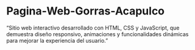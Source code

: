 # Pagina-Web-Gorras-Acapulco
“Sitio web interactivo desarrollado con HTML, CSS y JavaScript, que demuestra diseño responsivo, animaciones y funcionalidades dinámicas para mejorar la experiencia del usuario.”
